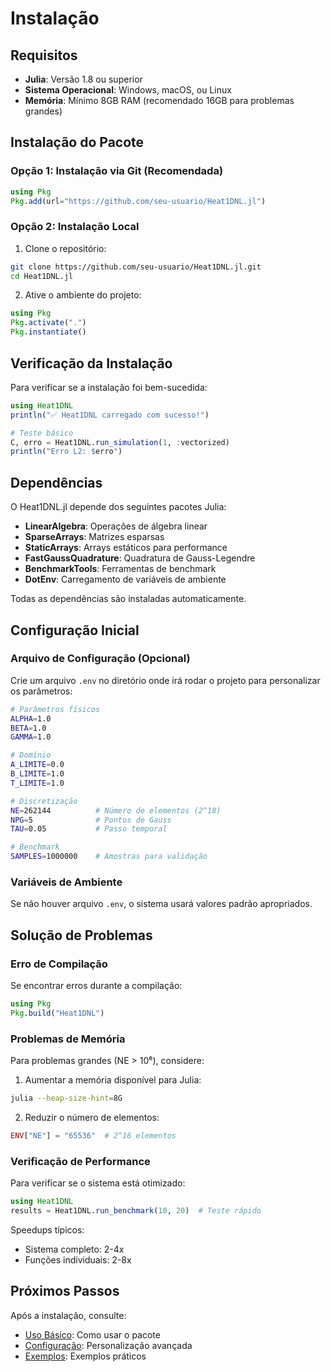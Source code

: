 # Instalação

## Requisitos

- **Julia**: Versão 1.8 ou superior
- **Sistema Operacional**: Windows, macOS, ou Linux
- **Memória**: Mínimo 8GB RAM (recomendado 16GB para problemas grandes)

## Instalação do Pacote

### Opção 1: Instalação via Git (Recomendada)

```julia
using Pkg
Pkg.add(url="https://github.com/seu-usuario/Heat1DNL.jl")
```

### Opção 2: Instalação Local

1. Clone o repositório:

```bash
git clone https://github.com/seu-usuario/Heat1DNL.jl.git
cd Heat1DNL.jl
```

2. Ative o ambiente do projeto:

```julia
using Pkg
Pkg.activate(".")
Pkg.instantiate()
```

## Verificação da Instalação

Para verificar se a instalação foi bem-sucedida:

```julia
using Heat1DNL
println("✅ Heat1DNL carregado com sucesso!")

# Teste básico
C, erro = Heat1DNL.run_simulation(1, :vectorized)
println("Erro L2: $erro")
```

## Dependências

O Heat1DNL.jl depende dos seguintes pacotes Julia:

- **LinearAlgebra**: Operações de álgebra linear
- **SparseArrays**: Matrizes esparsas
- **StaticArrays**: Arrays estáticos para performance
- **FastGaussQuadrature**: Quadratura de Gauss-Legendre
- **BenchmarkTools**: Ferramentas de benchmark
- **DotEnv**: Carregamento de variáveis de ambiente

Todas as dependências são instaladas automaticamente.

## Configuração Inicial

### Arquivo de Configuração (Opcional)

Crie um arquivo `.env` no diretório onde irá rodar o projeto para personalizar os parâmetros:

```bash
# Parâmetros físicos
ALPHA=1.0
BETA=1.0
GAMMA=1.0

# Domínio
A_LIMITE=0.0
B_LIMITE=1.0
T_LIMITE=1.0

# Discretização
NE=262144          # Número de elementos (2^18)
NPG=5              # Pontos de Gauss
TAU=0.05           # Passo temporal

# Benchmark
SAMPLES=1000000    # Amostras para validação
```

### Variáveis de Ambiente

Se não houver arquivo `.env`, o sistema usará valores padrão apropriados.

## Solução de Problemas

### Erro de Compilação

Se encontrar erros durante a compilação:

```julia
using Pkg
Pkg.build("Heat1DNL")
```

### Problemas de Memória

Para problemas grandes (NE > 10⁶), considere:

1. Aumentar a memória disponível para Julia:

```bash
julia --heap-size-hint=8G
```

2. Reduzir o número de elementos:

```julia
ENV["NE"] = "65536"  # 2^16 elementos
```

### Verificação de Performance

Para verificar se o sistema está otimizado:

```julia
using Heat1DNL
results = Heat1DNL.run_benchmark(10, 20)  # Teste rápido
```

Speedups típicos:

- Sistema completo: 2-4x
- Funções individuais: 2-8x

## Próximos Passos

Após a instalação, consulte:

- [Uso Básico](basic_usage.md): Como usar o pacote
- [Configuração](configuration.md): Personalização avançada
- [Exemplos](examples.md): Exemplos práticos
